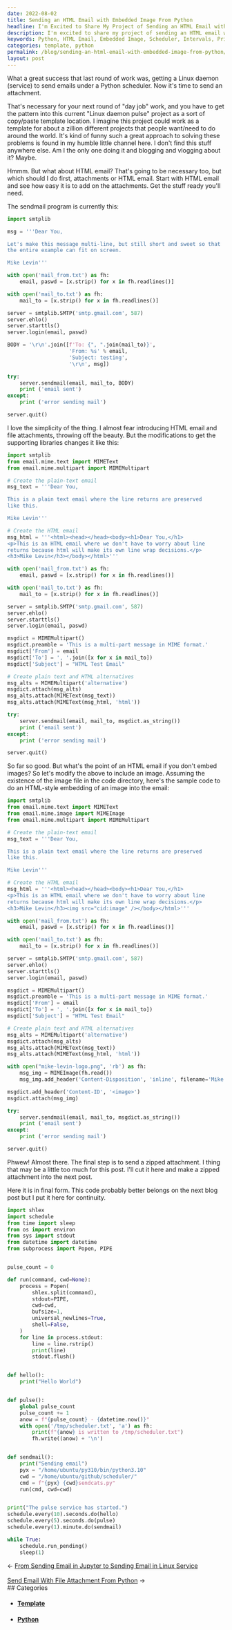 ```yaml
---
date: 2022-08-02
title: Sending an HTML Email with Embedded Image From Python
headline: I'm Excited to Share My Project of Sending an HTML Email with an Embedded Image from Python!
description: I'm excited to share my project of sending an HTML email with an embedded image from Python. This code sets up a scheduler to run certain functions at set intervals, including printing 'Hello World' every 10 seconds, writing the pulse count and current date/time to a file every 5 seconds, and sending an email with an HTML attachment every minute. Come read more about my project and how it can be used as a template for other projects around the world.
keywords: Python, HTML Email, Embedded Image, Scheduler, Intervals, Printing, Pulse Count, Date/Time, File, Attachment, Template, Projects
categories: template, python
permalink: /blog/sending-an-html-email-with-embedded-image-from-python/
layout: post
---
```



What a great success that last round of work was, getting a Linux daemon
(service) to send emails under a Python scheduler. Now it's time to send an
attachment.

That's necessary for your next round of "day job" work, and you have to get the
pattern into this current "Linux daemon pulse" project as a sort of copy/paste
template location. I imagine this project could work as a template for about a
zillion different projects that people want/need to do around the world. It's
kind of funny such a great approach to solving these problems is found in my
humble little channel here. I don't find this stuff anywhere else. Am I the
only one doing it and blogging and vlogging about it? Maybe.

Hmmm. But what about HTML email? That's going to be necessary too, but which
should I do first, attachments or HTML email. Start with HTML email and see how
easy it is to add on the attachments. Get the stuff ready you'll need.

The sendmail program is currently this:

```python
import smtplib

msg = '''Dear You,

Let's make this message multi-line, but still short and sweet so that
the entire example can fit on screen.

Mike Levin'''

with open('mail_from.txt') as fh:
    email, paswd = [x.strip() for x in fh.readlines()]

with open('mail_to.txt') as fh:
    mail_to = [x.strip() for x in fh.readlines()]

server = smtplib.SMTP('smtp.gmail.com', 587)
server.ehlo()
server.starttls()
server.login(email, paswd)

BODY = '\r\n'.join([f'To: {", ".join(mail_to)}',
                    'From: %s' % email,
                    'Subject: testing',
                    '\r\n', msg])

try:
    server.sendmail(email, mail_to, BODY)
    print ('email sent')
except:
    print ('error sending mail')

server.quit()
```

I love the simplicity of the thing. I almost fear introducing HTML email and
file attachments, throwing off the beauty. But the modifications to get the
supporting libraries changes it like this:

```python
import smtplib
from email.mime.text import MIMEText
from email.mime.multipart import MIMEMultipart

# Create the plain-text email
msg_text = '''Dear You,

This is a plain text email where the line returns are preserved
like this.

Mike Levin'''

# Create the HTML email
msg_html = '''<html><head></head><body><h1>Dear You,</h1>
<p>This is an HTML email where we don't have to worry about line
returns because html will make its own line wrap decisions.</p>
<h3>Mike Levin</h3></body></html>'''

with open('mail_from.txt') as fh:
    email, paswd = [x.strip() for x in fh.readlines()]

with open('mail_to.txt') as fh:
    mail_to = [x.strip() for x in fh.readlines()]

server = smtplib.SMTP('smtp.gmail.com', 587)
server.ehlo()
server.starttls()
server.login(email, paswd)

msgdict = MIMEMultipart()
msgdict.preamble = 'This is a multi-part message in MIME format.'
msgdict['From'] = email
msgdict['To'] = ', '.join([x for x in mail_to])
msgdict['Subject'] = "HTML Test Email"

# Create plain text and HTML alternatives
msg_alts = MIMEMultipart('alternative')
msgdict.attach(msg_alts)
msg_alts.attach(MIMEText(msg_text))
msg_alts.attach(MIMEText(msg_html, 'html'))

try:
    server.sendmail(email, mail_to, msgdict.as_string())
    print ('email sent')
except:
    print ('error sending mail')

server.quit()
```

So far so good. But what's the point of an HTML email if you don't embed
images? So let's modify the above to include an image. Assuming the existence
of the image file in the code directory, here's the sample code to do an
HTML-style embedding of an image into the email:

```python
import smtplib
from email.mime.text import MIMEText
from email.mime.image import MIMEImage
from email.mime.multipart import MIMEMultipart

# Create the plain-text email
msg_text = '''Dear You,

This is a plain text email where the line returns are preserved
like this.

Mike Levin'''

# Create the HTML email
msg_html = '''<html><head></head><body><h1>Dear You,</h1>
<p>This is an HTML email where we don't have to worry about line
returns because html will make its own line wrap decisions.</p>
<h3>Mike Levin</h3><img src="cid:image" /></body></html>'''

with open('mail_from.txt') as fh:
    email, paswd = [x.strip() for x in fh.readlines()]

with open('mail_to.txt') as fh:
    mail_to = [x.strip() for x in fh.readlines()]

server = smtplib.SMTP('smtp.gmail.com', 587)
server.ehlo()
server.starttls()
server.login(email, paswd)

msgdict = MIMEMultipart()
msgdict.preamble = 'This is a multi-part message in MIME format.'
msgdict['From'] = email
msgdict['To'] = ', '.join([x for x in mail_to])
msgdict['Subject'] = "HTML Test Email"

# Create plain text and HTML alternatives
msg_alts = MIMEMultipart('alternative')
msgdict.attach(msg_alts)
msg_alts.attach(MIMEText(msg_text))
msg_alts.attach(MIMEText(msg_html, 'html'))

with open("mike-levin-logo.png", 'rb') as fh:
    msg_img = MIMEImage(fh.read())
    msg_img.add_header('Content-Disposition', 'inline', filename='Mike Levin')

msgdict.add_header('Content-ID', '<image>')
msgdict.attach(msg_img)

try:
    server.sendmail(email, mail_to, msgdict.as_string())
    print ('email sent')
except:
    print ('error sending mail')

server.quit()
```

Phwew! Almost there. The final step is to send a zipped attachment. I thing
that may be a little too much for this post. I'll cut it here and make a zipped
attachment into the next post.

Here it is in final form. This code probably better belongs on the next blog
post but I put it here for continuity.

```python
import shlex
import schedule
from time import sleep
from os import environ
from sys import stdout
from datetime import datetime
from subprocess import Popen, PIPE


pulse_count = 0

def run(command, cwd=None):
    process = Popen(
        shlex.split(command),
        stdout=PIPE,
        cwd=cwd,
        bufsize=1,
        universal_newlines=True,
        shell=False,
    )
    for line in process.stdout:
        line = line.rstrip()
        print(line)
        stdout.flush()


def hello():
    print("Hello World")


def pulse():
    global pulse_count
    pulse_count += 1
    anow = f"{pulse_count} - {datetime.now()}"
    with open('/tmp/scheduler.txt', 'a') as fh:
        print(f"{anow} is written to /tmp/scheduler.txt")
        fh.write((anow) + '\n')


def sendmail():
    print("Sending email")
    pyx = "/home/ubuntu/py310/bin/python3.10"
    cwd = "/home/ubuntu/github/scheduler/"
    cmd = f"{pyx} {cwd}sendcats.py"
    run(cmd, cwd=cwd)


print("The pulse service has started.")
schedule.every(10).seconds.do(hello)
schedule.every(5).seconds.do(pulse)
schedule.every(1).minute.do(sendmail)

while True:
    schedule.run_pending()
    sleep(1)
```


<div class="arrow-links"><div class="post-nav-prev"><span class="arrow">&larr;&nbsp;</span><a href="/blog/from-sending-email-in-jupyter-to-sending-email-in-linux-service/">From Sending Email in Jupyter to Sending Email in Linux Service</a></div> &nbsp; <div class="post-nav-next"><a href="/blog/send-email-with-file-attachment-from-python/">Send Email With File Attachment From Python</a><span class="arrow">&nbsp;&rarr;</span></div></div>
## Categories

<ul>
<li><h4><a href='/template/'>Template</a></h4></li>
<li><h4><a href='/python/'>Python</a></h4></li></ul>